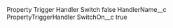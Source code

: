 <?xml version="1.0" encoding="UTF-8"?>
<CustomMetadata xmlns="http://soap.sforce.com/2006/04/metadata" xmlns:xsi="http://www.w3.org/2001/XMLSchema-instance" xmlns:xsd="http://www.w3.org/2001/XMLSchema">
    <label>Property Trigger Handler Switch</label>
    <protected>false</protected>
    <values>
        <field>HandlerName__c</field>
        <value xsi:type="xsd:string">PropertyTriggerHandler</value>
    </values>
    <values>
        <field>SwitchOn__c</field>
        <value xsi:type="xsd:boolean">true</value>
    </values>
</CustomMetadata>
